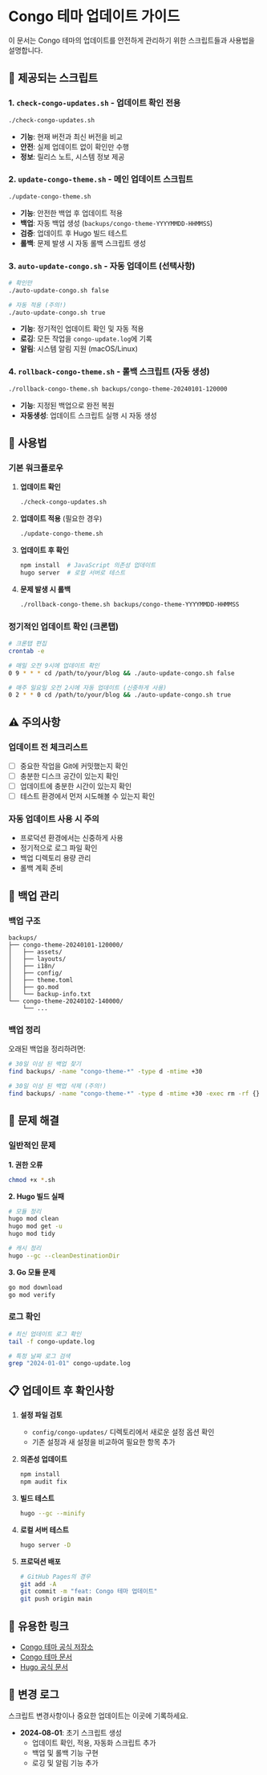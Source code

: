 # Congo 테마 업데이트 가이드

이 문서는 Congo 테마의 업데이트를 안전하게 관리하기 위한 스크립트들과 사용법을 설명합니다.

## 📁 제공되는 스크립트

### 1. `check-congo-updates.sh` - 업데이트 확인 전용

```bash
./check-congo-updates.sh
```

- **기능**: 현재 버전과 최신 버전을 비교
- **안전**: 실제 업데이트 없이 확인만 수행
- **정보**: 릴리스 노트, 시스템 정보 제공

### 2. `update-congo-theme.sh` - 메인 업데이트 스크립트

```bash
./update-congo-theme.sh
```

- **기능**: 안전한 백업 후 업데이트 적용
- **백업**: 자동 백업 생성 (`backups/congo-theme-YYYYMMDD-HHMMSS`)
- **검증**: 업데이트 후 Hugo 빌드 테스트
- **롤백**: 문제 발생 시 자동 롤백 스크립트 생성

### 3. `auto-update-congo.sh` - 자동 업데이트 (선택사항)

```bash
# 확인만
./auto-update-congo.sh false

# 자동 적용 (주의!)
./auto-update-congo.sh true
```

- **기능**: 정기적인 업데이트 확인 및 자동 적용
- **로깅**: 모든 작업을 `congo-update.log`에 기록
- **알림**: 시스템 알림 지원 (macOS/Linux)

### 4. `rollback-congo-theme.sh` - 롤백 스크립트 (자동 생성)

```bash
./rollback-congo-theme.sh backups/congo-theme-20240101-120000
```

- **기능**: 지정된 백업으로 완전 복원
- **자동생성**: 업데이트 스크립트 실행 시 자동 생성

## 🚀 사용법

### 기본 워크플로우

1. **업데이트 확인**

   ```bash
   ./check-congo-updates.sh
   ```

2. **업데이트 적용** (필요한 경우)

   ```bash
   ./update-congo-theme.sh
   ```

3. **업데이트 후 확인**

   ```bash
   npm install  # JavaScript 의존성 업데이트
   hugo server  # 로컬 서버로 테스트
   ```

4. **문제 발생 시 롤백**

   ```bash
   ./rollback-congo-theme.sh backups/congo-theme-YYYYMMDD-HHMMSS
   ```

### 정기적인 업데이트 확인 (크론탭)

```bash
# 크론탭 편집
crontab -e

# 매일 오전 9시에 업데이트 확인
0 9 * * * cd /path/to/your/blog && ./auto-update-congo.sh false

# 매주 일요일 오전 2시에 자동 업데이트 (신중하게 사용)
0 2 * * 0 cd /path/to/your/blog && ./auto-update-congo.sh true
```

## ⚠️ 주의사항

### 업데이트 전 체크리스트
- [ ] 중요한 작업을 Git에 커밋했는지 확인
- [ ] 충분한 디스크 공간이 있는지 확인
- [ ] 업데이트에 충분한 시간이 있는지 확인
- [ ] 테스트 환경에서 먼저 시도해볼 수 있는지 확인

### 자동 업데이트 사용 시 주의
- 프로덕션 환경에서는 신중하게 사용
- 정기적으로 로그 파일 확인
- 백업 디렉토리 용량 관리
- 롤백 계획 준비

## 📂 백업 관리

### 백업 구조

```
backups/
├── congo-theme-20240101-120000/
│   ├── assets/
│   ├── layouts/
│   ├── i18n/
│   ├── config/
│   ├── theme.toml
│   ├── go.mod
│   └── backup-info.txt
└── congo-theme-20240102-140000/
    └── ...
```

### 백업 정리
오래된 백업을 정리하려면:

```bash
# 30일 이상 된 백업 찾기
find backups/ -name "congo-theme-*" -type d -mtime +30

# 30일 이상 된 백업 삭제 (주의!)
find backups/ -name "congo-theme-*" -type d -mtime +30 -exec rm -rf {} \;
```

## 🔧 문제 해결

### 일반적인 문제

**1. 권한 오류**

```bash
chmod +x *.sh
```

**2. Hugo 빌드 실패**

```bash
# 모듈 정리
hugo mod clean
hugo mod get -u
hugo mod tidy

# 캐시 정리
hugo --gc --cleanDestinationDir
```

**3. Go 모듈 문제**

```bash
go mod download
go mod verify
```

### 로그 확인

```bash
# 최신 업데이트 로그 확인
tail -f congo-update.log

# 특정 날짜 로그 검색
grep "2024-01-01" congo-update.log
```

## 📋 업데이트 후 확인사항

1. **설정 파일 검토**
   - `config/congo-updates/` 디렉토리에서 새로운 설정 옵션 확인
   - 기존 설정과 새 설정을 비교하여 필요한 항목 추가

2. **의존성 업데이트**

   ```bash
   npm install
   npm audit fix
   ```

3. **빌드 테스트**

   ```bash
   hugo --gc --minify
   ```

4. **로컬 서버 테스트**

   ```bash
   hugo server -D
   ```

5. **프로덕션 배포**

   ```bash
   # GitHub Pages의 경우
   git add -A
   git commit -m "feat: Congo 테마 업데이트"
   git push origin main
   ```

## 🔗 유용한 링크

- [Congo 테마 공식 저장소](https://github.com/jpanther/congo)
- [Congo 테마 문서](https://jpanther.github.io/congo/)
- [Hugo 공식 문서](https://gohugo.io/documentation/)

## 📝 변경 로그

스크립트 변경사항이나 중요한 업데이트는 이곳에 기록하세요.

- **2024-08-01**: 초기 스크립트 생성
  - 업데이트 확인, 적용, 자동화 스크립트 추가
  - 백업 및 롤백 기능 구현
  - 로깅 및 알림 기능 추가